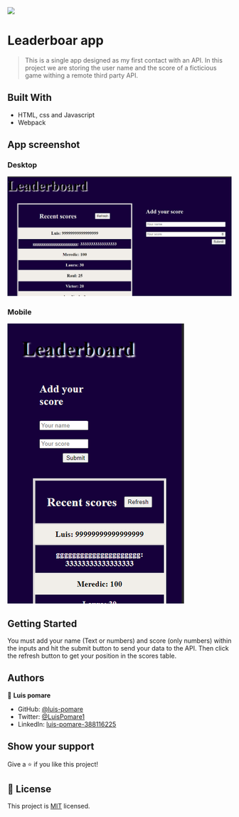 ![](https://img.shields.io/badge/Microverse-blueviolet)

# Leaderboar app

> This is a single app designed as my first contact with an API. In this project we are storing the user name and the score of a ficticious game withing a remote third party API.

## Built With

- HTML, css and Javascript
- Webpack

## App screenshot

### Desktop

[<img src="app_screenshot.png">]()

### Mobile

[<img src="app_screenshot_mobile.png">]()

## Getting Started

You must add your name (Text or numbers) and score (only numbers) within the inputs and hit the submit button to send your data to the API. Then click the refresh button to get your position in the scores table.

## Authors

👤 **Luis pomare**

- GitHub: [@luis-pomare](https://github.com/luis-pomare)
- Twitter: [@LuisPomare1](https://twitter.com/LuisPomare1)
- LinkedIn: [luis-pomare-388116225](https://www.linkedin.com/in/luis-pomare-388116225/)

## Show your support

Give a ⭐️ if you like this project!

## 📝 License

This project is [MIT](./MIT.md) licensed.
